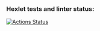### Hexlet tests and linter status:
[![Actions Status](https://github.com/DSunShine371/java-project-78/actions/workflows/hexlet-check.yml/badge.svg)](https://github.com/DSunShine371/java-project-78/actions)